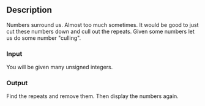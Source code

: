## Description
Numbers surround us. Almost too much sometimes. It would be good to just cut these numbers down and cull out the repeats.
Given some numbers let us do some number "culling".

### Input
You will be given many unsigned integers.

### Output
Find the repeats and remove them. Then display the numbers again.